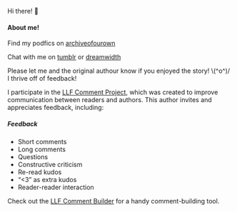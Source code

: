 Hi there! 👋

#### About me!

Find my podfics on [archiveofourown](https://archiveofourown.org/users/kaisicle/pseuds/kaisicle-podfics)

Chat with me on [tumblr](https://kaisicle-podfics.tumblr.com) or [dreamwidth](https://kaisicle-podfics.dreamwidth.org/)

Please let me and the original authour know if you enjoyed the story!  \\(^o^)/  I thrive off of feedback! 

I participate in the [LLF Comment Project](https://longlivefeedback.tumblr.com/llfcommentproject), which was created to improve communication between readers and authors. This author invites and appreciates feedback, including:

##### Feedback

<ul>
<li>Short comments</li>
<li>Long comments</li>
<li>Questions</li>
<li>Constructive criticism</li>
<li>Re-read kudos</li>
<li>“<3” as extra kudos</li>
<li>Reader-reader interaction</li>
</ul>

Check out the [LLF Comment Builder](https://longlivefeedback.tumblr.com/post/170952243543/now-presenting-the-llf-comment-builder-beta) for a handy comment-building tool.

